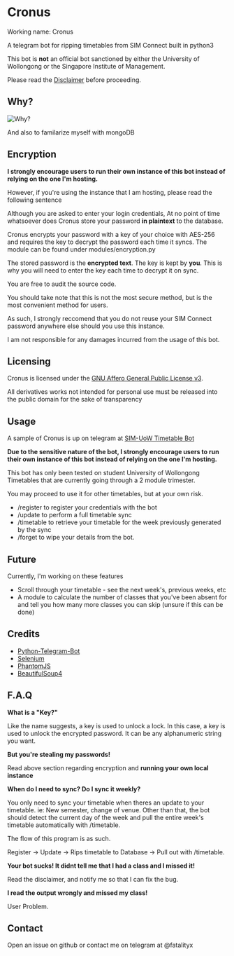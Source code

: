# Cronus

Working name: Cronus

A telegram bot for ripping timetables from SIM Connect built in python3

This bot is **not** an official bot sanctioned by either the University of Wollongong or the Singapore Institute of Management.

Please read the [Disclaimer](DISCLAIMER.md) before proceeding.

## Why?

![Why?](https://i.imgur.com/7b3GTNU.png "Why?")

And also to familarize myself with mongoDB

## Encryption

**I strongly encourage users to run their own instance of this bot instead of relying on the one I'm hosting.**

However, if you're using the instance that I am hosting, please read the following sentence

Although you are asked to enter your login credentials, At no point of time whatsoever does Cronus store your password **in plaintext** to the database.

Cronus encrypts your password with a key of your choice with AES-256 and requires the key to decrypt the password each time it syncs. The module can be found under modules/encryption.py

The stored password is the **encrypted text**. The key is kept by **you**. This is why you will need to enter the key each time to decrypt it on sync.

You are free to audit the source code.

You should take note that this is not the most secure method, but is the most convenient method for users.

As such, I strongly reccomend that you do not reuse your SIM Connect password anywhere else should you use this instance.

I am not responsible for any damages incurred from the usage of this bot.


## Licensing

Cronus is licensed under the [GNU Affero General Public License v3](LICENSE).

All derivatives works not intended for personal use must be released into the public domain for the sake of transparency


## Usage

A sample of Cronus is up on telegram at [SIM-UoW Timetable Bot](https://t.me/Uow_sim_tt_bot)

**Due to the sensitive nature of the bot, I strongly encourage users to run their own instance of this bot instead of relying on the one I'm hosting.**

This bot has only been tested on student University of Wollongong Timetables that are currently going through a 2 module trimester.

You may proceed to use it for other timetables, but at your own risk.

* /register to register your credentials with the bot
* /update to perform a full timetable sync
* /timetable to retrieve your timetable for the week previously generated by the sync
* /forget to wipe your details from the bot.

## Future

Currently, I'm working on these features

* Scroll through your timetable - see the next week's, previous weeks, etc
* A module to calculate the number of classes that you've been absent for and tell you how many more classes you can skip (unsure if this can be done)


## Credits
* [Python-Telegram-Bot](https://github.com/python-telegram-bot/python-telegram-bot)
* [Selenium](https://pypi.python.org/pypi/selenium)
* [PhantomJS](https://bitbucket.org/ariya/phantomjs/downloads/)
* [BeautifulSoup4](https://code.launchpad.net/beautifulsoup/)

## F.A.Q

**What is a "Key?"**

Like the name suggests, a key is used to unlock a lock. In this case, a key is used to unlock the encrypted password. It can be any alphanumeric string you want.

**But you're stealing my passwords!**

Read above section regarding encryption and **running your own local instance**

**When do I need to sync? Do I sync it weekly?**

You only need to sync your timetable when theres an update to your timetable. ie: New semester, change of venue.
Other than that, the bot should detect the current day of the week and pull the entire week's timetable automatically with /timetable.

The flow of this program is as such.

Register -> Update -> Rips timetable to Database -> Pull out with /timetable.

**Your bot sucks! It didnt tell me that I had a class and I missed it!**

Read the disclaimer, and notify me so that I can fix the bug.

**I read the output wrongly and missed my class!**

User Problem.


## Contact

Open an issue on github or contact me on telegram at @fatalityx
